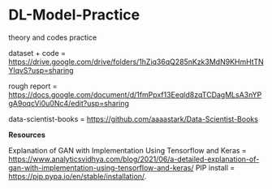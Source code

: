 # DL-Model-Practice
theory and codes practice

dataset + code = https://drive.google.com/drive/folders/1hZiq36qQ285nKzk3MdN9KHmHtTNYlqvS?usp=sharing

rough report = https://docs.google.com/document/d/1fmPpxf13Eeqld8zqTCDagMLsA3nYPgA9oqcVi0u0Nc4/edit?usp=sharing

data-scientist-books = https://github.com/aaaastark/Data-Scientist-Books

**Resources**

Explanation of GAN with Implementation Using Tensorflow and Keras = https://www.analyticsvidhya.com/blog/2021/06/a-detailed-explanation-of-gan-with-implementation-using-tensorflow-and-keras/
PIP install =  https://pip.pypa.io/en/stable/installation/.
    
